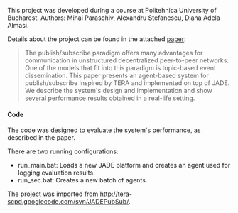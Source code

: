 This project was developed during a course at Politehnica University of Bucharest. Authors: Mihai Paraschiv, Alexandru Stefanescu, Diana Adela Almasi.

Details about the project can be found in the attached [paper](https://github.com/mihaiparaschiv/tera-scpd/raw/master/paper.pdf):

> The publish/subscribe paradigm offers many advantages for communication in unstructured decentralized peer-to-peer networks. One of the models that fit into this paradigm is topic-based event dissemination. This paper presents an agent-based system for publish/subscribe inspired by TERA and implemented on top of JADE. We describe the system's design and implementation and show several performance results obtained in a real-life setting.

#### Code

The code was designed to evaluate the system's performance, as described in the paper.

There are two running configurations:
* run_main.bat: Loads a new JADE platform and creates an agent used for logging evaluation results.
* run_sec.bat: Creates a new batch of agents.

The project was imported from http://tera-scpd.googlecode.com/svn/JADEPubSub/.